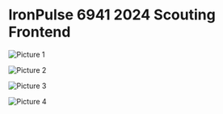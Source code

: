 # IronPulse 6941 2024 Scouting Frontend

![Picture 1](https://s2.loli.net/2024/02/29/zeU2ZjkugrqCMHW.jpg)

![Picture 2](https://s2.loli.net/2024/02/29/UaHmAyY4RfxlS7K.jpg)

![Picture 3](https://s2.loli.net/2024/02/29/Fd1u7InDK45v2E3.jpg)

![Picture 4](https://s2.loli.net/2024/02/29/AiQIKsYUNcZ4Ov6.jpg)
